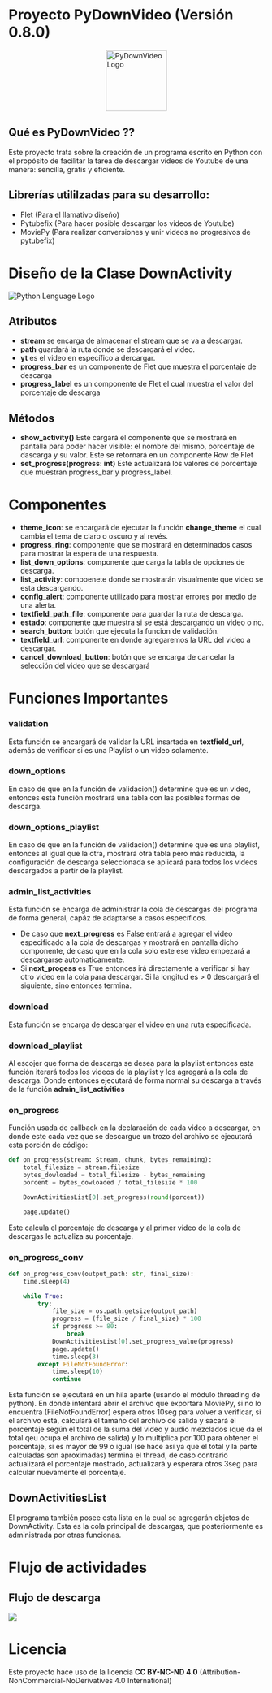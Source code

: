 # Proyecto PyDownVideo (Versión 0.8.0)

<div style="display: flex; justify-content: center; gap:100px;">
    <img src="./src/python.png" alt="PyDownVideo Logo" width="120"/>
</div>


## Qué es PyDownVideo ??
Este proyecto trata sobre la creación de un programa escrito en Python con el propósito de facilitar la tarea de descargar videos de Youtube de una manera: sencilla, gratis y eficiente.

## Librerías utililzadas para su desarrollo:
- Flet (Para el llamativo diseño)
- Pytubefix (Para hacer posible descargar los videos de Youtube)
- MoviePy (Para realizar conversiones y unir videos no progresivos de pytubefix)

# Diseño de la Clase DownActivity

<img src="./src/DownActivity.svg" alt="Python Lenguage Logo"/>

## Atributos
- **stream** se encarga de almacenar el stream que se va a descargar.
- **path** guardará la ruta donde se descargará el video.
- **yt** es el video en específico a dercargar.
- **progress_bar** es un componente de Flet que muestra el porcentaje de descarga
- **progress_label** es un componente de Flet el cual muestra el valor del porcentaje de descarga 

## Métodos
- **show_activity()** Este cargará el componente que se mostrará en pantalla para poder hacer visible: el nombre del mismo, porcentaje de dascarga y su valor. Este se retornará en un componente Row de Flet
- **set_progress(progress: int)** Este actualizará los valores de porcentaje que muestran progress_bar y progress_label.

# Componentes
- **theme_icon**: se encargará de ejecutar la función **change_theme** el cual cambia el tema de claro o oscuro y al revés.
- **progress_ring**: componente que se mostrará en determinados casos para mostrar la espera de una respuesta.
- **list_down_options**: componente que carga la tabla de opciones de descarga.
- **list_activity**: compoenete donde se mostrarán visualmente que video se esta descargando.
- **config_alert**: componente utilizado para mostrar errores por medio de una alerta.
- **textfield_path_file**: componente para guardar la ruta de descarga.
- **estado**: componente que muestra si se está descargando un video o no.
- **search_button**: botón que ejecuta la funcion de validación.
- **textfield_url**: componente en donde agregaremos la URL del video a descargar.
- **cancel_download_button**: botón que se encarga de cancelar la selección del video que se descargará

# Funciones Importantes 

### validation
Esta función se encargará de validar la URL insartada en **textfield_url**, además de verificar si es una Playlist o un video solamente.

### down_options
En caso de que en la función de validacion() determine que es un video, entonces esta función mostrará una tabla con las posibles formas de descarga.

### down_options_playlist
En caso de que en la función de validacion() determine que es una playlist, entonces al igual que la otra, mostrará otra tabla pero más reducida, la configuración de descarga seleccionada se aplicará para todos los videos descargados a partir de la playlist. 

### admin_list_activities
Esta función se encarga de administrar la cola de descargas del programa de forma general, capáz de adaptarse a casos específicos.

- De caso que **next_progress** es False entrará a agregar el video especificado a la cola de descargas y mostrará en pantalla dicho componente, de caso que en la cola solo este ese video empezará a descargarse automaticamente.
- Si **next_progess** es True entonces irá directamente a verificar si hay otro video en la cola para descargar. Si la longitud es > 0 descargará el siguiente, sino entonces termina.

### download 
Esta función se encarga de descargar el video en una ruta especificada. 

### download_playlist
Al escojer que forma de descarga se desea para la playlist entonces esta función iterará todos los videos de la playlist y los agregará a la cola de descarga. Donde entonces ejecutará de forma normal su descarga a través de la función **admin_list_activities**

### on_progress
Función usada de callback en la declaración de cada video a descargar, en donde este cada vez que se descargue un trozo del archivo se ejecutará esta porción de código:
```python
def on_progress(stream: Stream, chunk, bytes_remaining):
    total_filesize = stream.filesize
    bytes_dowloaded = total_filesize - bytes_remaining
    porcent = bytes_dowloaded / total_filesize * 100

    DownActivitiesList[0].set_progress(round(porcent))

    page.update()
```
Este calcula el porcentaje de descarga y al primer video de la cola de descargas le actualiza su porcentaje.

### on_progress_conv
```python
def on_progress_conv(output_path: str, final_size):
    time.sleep(4)

    while True:
        try:
            file_size = os.path.getsize(output_path)
            progress = (file_size / final_size) * 100
            if progress >= 80:
                break
            DownActivitiesList[0].set_progress_value(progress)
            page.update()
            time.sleep(3)
        except FileNotFoundError:
            time.sleep(10)
            continue
```
Esta función se ejecutará en un hila aparte (usando el módulo threading de python).
En donde intentará abrir el archivo que exportará MoviePy, si no lo encuentra (FileNotFoundError) espera otros 10seg para volver a verificar, 
si el archivo está, calculará el tamaño del archivo de salida y sacará el porcentaje según el total de la suma del video y audio mezclados 
(que da el total qeu ocupa el archivo de salida) y lo multiplica por 100 para obtener el porcentaje, si es mayor de 99 o igual 
(se hace así ya que el total y la parte calculadas son aproximadas) termina el thread, de caso contrario actualizará el porcentaje 
mostrado, actualizará y esperará otros 3seg para calcular nuevamente el porcentaje.

## DownActivitiesList
El programa también posee esta lista en la cual se agregarán objetos de DownActivity. Esta es la cola principal de descargas, que posteriormente es administrada por otras funcionas. 

# Flujo de actividades

## Flujo de descarga
<img src="src/mermaid.live_view_short.png" />

# Licencia 
Este proyecto hace uso de la licencia **CC BY-NC-ND 4.0** (Attribution-NonCommercial-NoDerivatives 4.0 International)